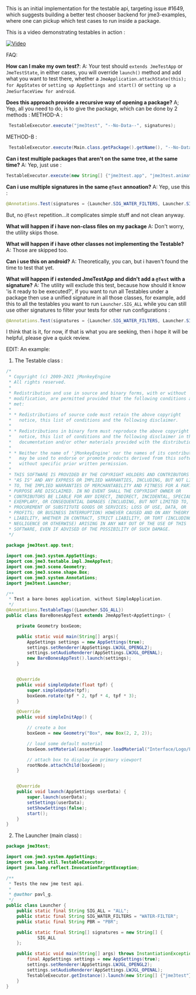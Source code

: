 This is an initial  implementation for the testable api, targeting issue #1649, which suggests building a better test chooser backend for jme3-examples, where one can pickup which test cases to run inside a package.

This is a video demonstrating testables in action : 

[![Video](https://user-images.githubusercontent.com/60224159/170361202-c6c75a54-4197-446a-a653-fbe2fb2b7e7d.jpg)](https://www.youtube.com/watch?v=u9biai9Yg38)

FAQ: 

**How can I make my own test?**: 
A: Your test should `extends JmeTestApp` or `JmeTestState`, in either cases, you will override `launch()` method and add what you want to test there, whether a `JmeApplication.attachState(this); for AppStates` or `setting up AppSettings and start()` or `setting up a JmeSurfaceView for android`. 

**Does this approach provide a recursive way of opening a package?**
A; Yep, all you need to do, is to give the package, which can be done by 2 methods : 
METHOD-A : 
```java
 TestableExecutor.execute("jme3test", "--No-Data--", signatures);
```
METHOD-B : 
```java
 TestableExecutor.execute(Main.class.getPackage().getName(), "--No-Data--", signatures);
```
**Can i test multiple packages that aren't on the same tree, at the same time?**
A: Yep, just use : 
```java
TestableExecutor.execute(new String[] {"jme3test.app", "jme3test.animation"}, "--No-Data--", signatures);
```
**Can i use multiple signatures in the same `@Test` annoation?**
A: Yep, use this : 
```java
@Annotations.Test(signatures = {Launcher.SIG_WATER_FILTERS, Launcher.SIG_ALL})
```
But, no `@Test` repetition...it complicates simple stuff and not clean anyway.

**What will happen if i have non-class files on my package**
A: Don't worry, the utility skips those.

**What will happen if i have other classes not implementing the Testable?** 
A: Those are skipped too.
 
**Can i use this on android?**
A: Theoretically, you can, but i haven't found the time to test that yet.

**What will happen if i extended JmeTestApp and didn't add a `@Test` with a signature?**
A: The utility will exclude this test, because how should it know 'is it ready to be executed?', if you want to run all Testables under a package then use a unified signature in all those classes, for example, add this to all the testables you want to run `Launcher.SIG_ALL` while you can still use other signatures to filter your tests for other run configurations : 
```java
@Annotations.Test(signatures = {Launcher.SIG_WATER_FILTERS, Launcher.SIG_ALL})
``` 
 
I think that is it, for now, if that is what you are seeking, then i hope it will be helpful, please give a quick review.

EDIT: 
An example: 
1) The Testable class : 
```java
/*
 * Copyright (c) 2009-2021 jMonkeyEngine
 * All rights reserved.
 *
 * Redistribution and use in source and binary forms, with or without
 * modification, are permitted provided that the following conditions are
 * met:
 *
 * * Redistributions of source code must retain the above copyright
 *   notice, this list of conditions and the following disclaimer.
 *
 * * Redistributions in binary form must reproduce the above copyright
 *   notice, this list of conditions and the following disclaimer in the
 *   documentation and/or other materials provided with the distribution.
 *
 * * Neither the name of 'jMonkeyEngine' nor the names of its contributors
 *   may be used to endorse or promote products derived from this software
 *   without specific prior written permission.
 *
 * THIS SOFTWARE IS PROVIDED BY THE COPYRIGHT HOLDERS AND CONTRIBUTORS
 * "AS IS" AND ANY EXPRESS OR IMPLIED WARRANTIES, INCLUDING, BUT NOT LIMITED
 * TO, THE IMPLIED WARRANTIES OF MERCHANTABILITY AND FITNESS FOR A PARTICULAR
 * PURPOSE ARE DISCLAIMED. IN NO EVENT SHALL THE COPYRIGHT OWNER OR
 * CONTRIBUTORS BE LIABLE FOR ANY DIRECT, INDIRECT, INCIDENTAL, SPECIAL,
 * EXEMPLARY, OR CONSEQUENTIAL DAMAGES (INCLUDING, BUT NOT LIMITED TO,
 * PROCUREMENT OF SUBSTITUTE GOODS OR SERVICES; LOSS OF USE, DATA, OR
 * PROFITS; OR BUSINESS INTERRUPTION) HOWEVER CAUSED AND ON ANY THEORY OF
 * LIABILITY, WHETHER IN CONTRACT, STRICT LIABILITY, OR TORT (INCLUDING
 * NEGLIGENCE OR OTHERWISE) ARISING IN ANY WAY OUT OF THE USE OF THIS
 * SOFTWARE, EVEN IF ADVISED OF THE POSSIBILITY OF SUCH DAMAGE.
 */
 
package jme3test.app.test;

import com.jme3.system.AppSettings;
import com.jme3.testable.impl.JmeAppTest;
import com.jme3.scene.Geometry;
import com.jme3.scene.shape.Box;
import com.jme3.system.Annotations;
import jme3test.Launcher;

/**
 * Test a bare-bones application, without SimpleApplication.
 */
@Annotations.TestableTags({Launcher.SIG_ALL})
public class BareBonesAppTest extends JmeAppTest<AppSettings> {

    private Geometry boxGeom;

    public static void main(String[] args){
        AppSettings settings = new AppSettings(true);
        settings.setRenderer(AppSettings.LWJGL_OPENGL2);
        settings.setAudioRenderer(AppSettings.LWJGL_OPENAL);
        new BareBonesAppTest().launch(settings);
    }


    @Override
    public void simpleUpdate(float tpf) {
        super.simpleUpdate(tpf);
        boxGeom.rotate(tpf * 2, tpf * 4, tpf * 3);
    }

    @Override
    public void simpleInitApp() {

        // create a box
        boxGeom = new Geometry("Box", new Box(2, 2, 2));

        // load some default material
        boxGeom.setMaterial(assetManager.loadMaterial("Interface/Logo/Logo.j3m"));

        // attach box to display in primary viewport
        rootNode.attachChild(boxGeom);
    }


    @Override
    public void launch(AppSettings userData) {
        super.launch(userData);
        setSettings(userData);
        setShowSettings(false);
        start();
    }
}
```
2) The Launcher (main class) : 
```java
package jme3test;

import com.jme3.system.AppSettings;
import com.jme3.util.TestableExecutor;
import java.lang.reflect.InvocationTargetException;

/**
 * Tests the new jme test api.
 *
 * @author pavl_g.
 */
public class Launcher {
    public static final String SIG_ALL = "ALL";
    public static final String SIG_WATER_FILTERS = "WATER-FILTER";
    public static final String PBR = "PBR";

    public static final String[] signatures = new String[] {
            SIG_ALL
    };

    public static void main(String[] args) throws InstantiationException, IllegalAccessException, ClassNotFoundException, NoSuchMethodException, InvocationTargetException {
        final AppSettings settings = new AppSettings(true);
        settings.setRenderer(AppSettings.LWJGL_OPENGL2);
        settings.setAudioRenderer(AppSettings.LWJGL_OPENAL);
        TestableExecutor.getInstance().launch(new String[] {"jme3test"}, settings, signatures);
    }
}
```
